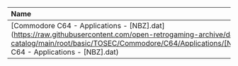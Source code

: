 |Name|Size|
|:---|---:|
|[Commodore C64 - Applications - [NBZ].dat](https://raw.githubusercontent.com/open-retrogaming-archive/dat-catalog/main/root/basic/TOSEC/Commodore/C64/Applications/[NBZ]/Commodore C64 - Applications - [NBZ].dat)|40481|
